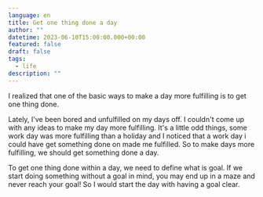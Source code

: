 ```yaml
---
language: en
title: Get one thing done a day
author: ""
datetime: 2023-06-10T15:00:00.000+00:00
featured: false
draft: false
tags:
  - life
description: ""
---
```


I realized that one of the basic ways to make a day more fulfilling is to get one thing done.

Lately, I've been bored and unfulfilled on my days off. I couldn't come up with any ideas to make my day more fulfilling. It's a little odd things, some work day was more fulfilling than a holiday and I noticed that a work day i could have get something done on made me fulfilled. So to make days more fulfilling, we should get something done a day.

To get one thing done within a day, we need to define what is goal. If we start doing something without a goal in mind, you may end up in a maze and never reach your goal! So I would start the day with having a goal clear.
